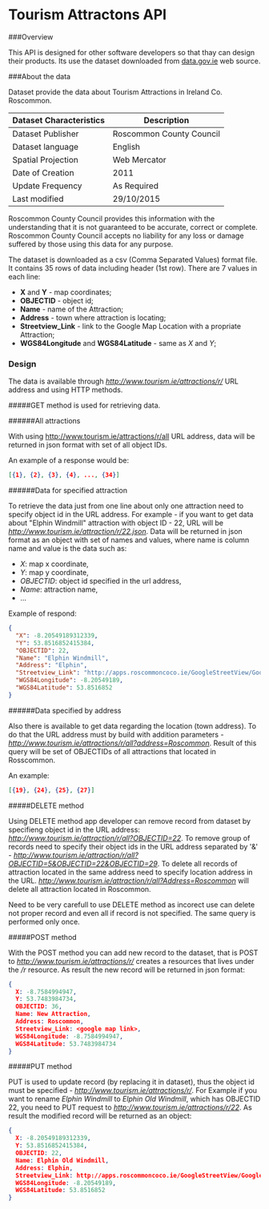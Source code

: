 # Tourism Attractons API

###Overview

This API is designed for other software developers so that thay can design their products. Its use the dataset downloaded from [data.gov.ie](https://data.gov.ie/dataset/roscommon-tourism-attractions11457) web source.

###About the data

Dataset provide the data about Tourism Attractions in Ireland Co. Roscommon.

| Dataset Characteristics | Description |
|-------------------|--------------------------|
| Dataset Publisher | Roscommon County Council |
| Dataset language |English |
| Spatial Projection |Web Mercator|
|Date of Creation|2011|
|Update Frequency|As Required|
| Last modified | 29/10/2015|

Roscommon County Council provides this information with the understanding that it is not guaranteed to be accurate, correct or complete. Roscommon County Council accepts no liability for any loss or damage suffered by those using this data for any purpose.

The dataset is downloaded as a csv (Comma Separated Values) format file. It contains 35 rows of data including header (1st row). There are 7 values in each line:

- **X** and **Y** - map coordinates;
- **OBJECTID** -  object id;
- **Name** - name of the Attraction;
- **Address** - town where attraction is locating;
- **Streetview_Link** - link to the Google Map Location with a propriate Attraction;
- **WGS84Longitude** and **WGS84Latitude** - same as *X* and *Y*;

### Design

The data is available through *http://www.tourism.ie/attractions/r/* URL address and using HTTP methods.

#####GET method is used for retrieving data.

######All attractions

With using http://www.tourism.ie/attractions/r/all URL address, data will be returned in json format with set of all object IDs.

An example of a response would be:
```json
[{1}, {2}, {3}, {4}, ..., {34}]
```
######Data for specified attraction

To retrieve the data just from one line about only one attraction need to specify object id in the URL address. For example - if you want to get data about "Elphin Windmill" attraction with object ID - 22, URL will be
*http://www.tourism.ie/attraction/r/22.json*. Data will be returned in json format as an object with set of names and values, where name is column name and value is the data such as:

- *X*: map x coordinate,
- *Y*: map y coordinate,
- *OBJECTID*: object id specified in the url address,
- *Name*: attraction name,
- ...

Example of respond:

```json
{
  "X": -8.20549189312339,
  "Y": 53.8516852415384,
  "OBJECTID": 22,
  "Name": "Elphin Windmill",
  "Address": "Elphin",
  "Streetview_Link": "http://apps.roscommoncoco.ie/GoogleStreetView/GoogleMapStreetView.html?Lat=53.8516852426549&amp;Lng=-8.20549189242993",
  "WGS84Longitude": -8.20549189,
  "WGS84Latitude": 53.8516852
}
```

######Data specified by address

Also there is available to get data regarding the location (town address). To do that the URL address must by build with addition parameters - *http://www.tourism.ie/attractions/r/all?address=Roscommon*. Result of this query will be set of OBJECTIDs of all attractions that located in Rosscommon.

An example:

```json
[{19}, {24}, {25}, {27}]
```

#####DELETE method

Using DELETE method app developer can remove record from dataset by specifieng object id in the URL address: *http://www.tourism.ie/attraction/r/all?OBJECTID=22*. To remove group of records need to specify their object ids in the URL address separated by '&' - *http://www.tourism.ie/attraction/r/all?OBJECTID=5&OBJECTID=22&OBJECTID=29*. To delete all records of attraction located in the same address need to specify location address in the URL. *http://www.tourism.ie/attraction/r/all?Address=Roscommon* will delete all attraction located in Roscommon.

Need to be very carefull to use DELETE method as incorect use can delete not proper record and even all if record is not specified. The same query is performed only once.

#####POST method

With the POST method you can add new record to the dataset, that is POST to *http://www.tourism.ie/attractions/r/* creates a resources that lives under the */r* resource. As result the new record will be returned in json format:

```json
{
  X: -8.7584994947,
  Y: 53.7483984734,
  OBJECTID: 36,
  Name: New Attraction,
  Address: Roscommon,
  Streetview_Link: <google map link>,
  WGS84Longitude: -8.7584994947,
  WGS84Latitude: 53.7483984734
}
```

#####PUT method

PUT is used to update record (by replacing it in dataset), thus the object id must be specified - *http://www.tourism.ie/attractions/r/<OBJECTID>*. For Example if you want to rename *Elphin Windmill* to *Elphin Old Windmill*, which has OBJECTID 22, you need to PUT request to *http://www.tourism.ie/attractions/r/22*. As result the modified record will be returned as an object:

```json
{
  X: -8.20549189312339,
  Y: 53.8516852415384,
  OBJECTID: 22,
  Name: Elphin Old Windmill,
  Address: Elphin,
  Streetview_Link: http://apps.roscommoncoco.ie/GoogleStreetView/GoogleMapStreetView.html?Lat=53.8516852426549&amp;Lng=-8.20549189242993,
  WGS84Longitude: -8.20549189,
  WGS84Latitude: 53.8516852
}
```

